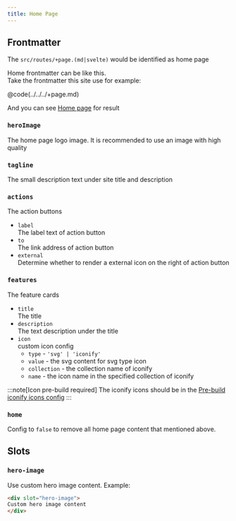 ```yaml
---
title: Home Page
---
```


## Frontmatter

The `src/routes/+page.(md|svelte)` would be identified as home page

Home frontmatter can be like this.  
Take the frontmatter this site use for example:

@code(../../../+page.md)

And you can see [Home page](/) for result

### `heroImage`

The home page logo image. It is recommended to use an image with high quality

### `tagline`

The small description text under site title and description

### `actions`

The action buttons
* `label`  
  The label text of action button
* `to`  
  The link address of action button
* `external`  
  Determine whether to render a external icon on the right of action button

### `features`

The feature cards

* `title`  
  The title
* `description`  
  The text description under the title
* `icon`  
custom icon config
  * `type` - `'svg' | 'iconify'`
  * `value` - the svg content for svg type icon
  * `collection` - the collection name of iconify
  * `name` - the icon name in the specified collection of iconify

:::note[Icon pre-build required]
The iconify icons should be in the [Pre-build iconify icons config](/reference/default-theme/#preBuildIconifyIcons)
:::

### `home`

Config to `false` to remove all home page content that mentioned above.

## Slots

### `hero-image`

Use custom hero image content. Example: 

```html title="/src/routes/+page.(md|svelte)"
<div slot="hero-image">
Custom hero image content
</div>
```
